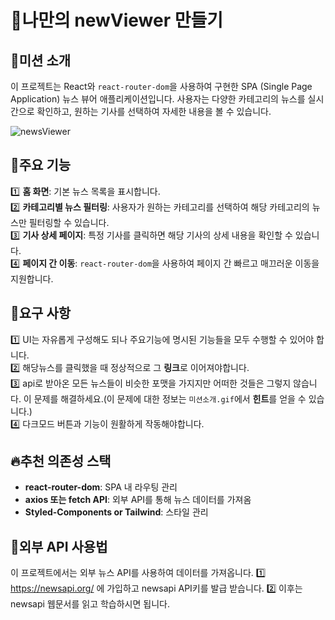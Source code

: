 # 📰나만의 newViewer 만들기

## 📢미션 소개
이 프로젝트는 React와 `react-router-dom`을 사용하여 구현한 SPA (Single Page Application) 뉴스 뷰어 애플리케이션입니다. 사용자는 다양한 카테고리의 뉴스를 실시간으로 확인하고, 원하는 기사를 선택하여 자세한 내용을 볼 수 있습니다.

![newsViewer](https://github.com/user-attachments/assets/96189f72-4154-414c-be89-e9ac08f35a91)


## 🔧주요 기능
1️⃣ **홈 화면**: 기본 뉴스 목록을 표시합니다.<br/>
2️⃣ **카테고리별 뉴스 필터링**: 사용자가 원하는 카테고리를 선택하여 해당 카테고리의 뉴스만 필터링할 수 있습니다.<br/>
3️⃣ **기사 상세 페이지**: 특정 기사를 클릭하면 해당 기사의 상세 내용을 확인할 수 있습니다.<br/>
4️⃣ **페이지 간 이동**: `react-router-dom`을 사용하여 페이지 간 빠르고 매끄러운 이동을 지원합니다.

## 👻요구 사항
1️⃣ UI는 자유롭게 구성해도 되나 주요기능에 명시된 기능들을 모두 수행할 수 있어야 합니다.<br/>
2️⃣ 해당뉴스를 클릭했을 때 정상적으로 그 **링크**로 이어져야합니다.<br/>
3️⃣ api로 받아온 모든 뉴스들이 비슷한 포맷을 가지지만 어떠한 것들은 그렇지 않습니다. 이 문제를 해결하세요.(이 문제에 대한 정보는 `미션소개.gif`에서 **힌트**를 얻을 수 있습니다.)<br/>
4️⃣ 다크모드 버튼과 기능이 원활하게 작동해야합니다.

## 🔥추천 의존성 스택
- **react-router-dom**: SPA 내 라우팅 관리
- **axios 또는 fetch API**: 외부 API를 통해 뉴스 데이터를 가져옴
- **Styled-Components or Tailwind**: 스타일 관리


## 📍외부 API 사용법
이 프로젝트에서는 외부 뉴스 API를 사용하여 데이터를 가져옵니다.
1️⃣ https://newsapi.org/ 에 가입하고 newsapi API키를 발급 받습니다.
2️⃣ 이후는 newsapi 웹문서를 읽고 학습하시면 됩니다.


